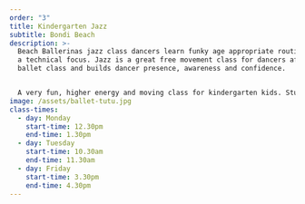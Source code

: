 ```yaml
---
order: "3"
title: Kindergarten Jazz
subtitle: Bondi Beach
description: >-
  Beach Ballerinas jazz class dancers learn funky age appropriate routines with
  a technical focus. Jazz is a great free movement class for dancers after a
  ballet class and builds dancer presence, awareness and confidence. 


  A very fun, higher energy and moving class for kindergarten kids. Students will also learn a progression from the 3 & 4 year olds program, and also start to technically dance. Strength and stretching exercises are formally introduced in this level which assists with childrens posture and dance technique.
image: /assets/ballet-tutu.jpg
class-times:
  - day: Monday
    start-time: 12.30pm
    end-time: 1.30pm
  - day: Tuesday
    start-time: 10.30am
    end-time: 11.30am
  - day: Friday
    start-time: 3.30pm
    end-time: 4.30pm
---
```

